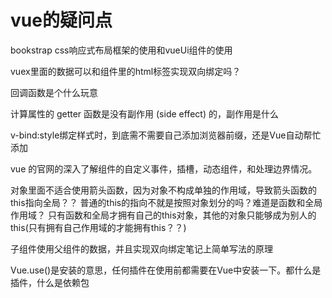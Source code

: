 # vue的疑问点

bookstrap css响应式布局框架的使用和vueUi组件的使用

vuex里面的数据可以和组件里的html标签实现双向绑定吗？

回调函数是个什么玩意

计算属性的 getter 函数是没有副作用 (side effect) 的，副作用是什么

v-bind:style绑定样式时，到底需不需要自己添加浏览器前缀，还是Vue自动帮忙添加

vue 的官网的深入了解组件的自定义事件，插槽，动态组件，和处理边界情况。

对象里面不适合使用箭头函数，因为对象不构成单独的作用域，导致箭头函数的this指向全局？？
普通的this的指向不就是按照对象划分的吗？难道是函数和全局作用域？
只有函数和全局才拥有自己的this对象，其他的对象只能够成为别人的this(只有拥有自己作用域的才能拥有this？？)

子组件使用父组件的数据，并且实现双向绑定笔记上简单写法的原理

Vue.use()是安装的意思，任何插件在使用前都需要在Vue中安装一下。都什么是插件，什么是依赖包
